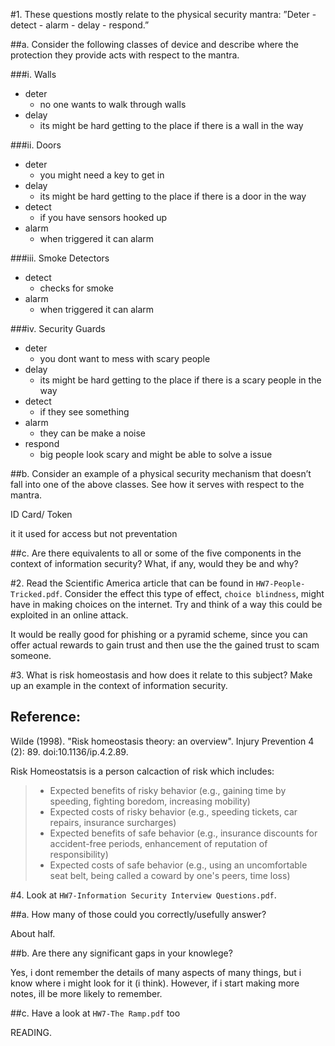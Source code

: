 #1. These questions mostly relate to the physical security mantra: ”Deter - detect - alarm - delay - respond.”

##a. Consider the following classes of device and describe where the protection they provide acts
with respect to the mantra.

###i. Walls
- deter
	- no one wants to walk through walls
- delay
	- its might be hard getting to the place if there is a wall in the way

###ii. Doors
- deter
	- you might need a key to get in
- delay
	- its might be hard getting to the place if there is a door in the way
- detect
	- if you have sensors hooked up
- alarm
	- when triggered it can alarm

###iii. Smoke Detectors
- detect
	- checks for smoke
- alarm
	- when triggered it can alarm	

###iv. Security Guards
- deter
	- you dont want to mess with scary people
- delay
	- its might be hard getting to the place if there is a scary people in the way
- detect
	- if they see something
- alarm
	- they can be make a noise
- respond
	- big people look scary and might be able to solve a issue

##b. Consider an example of a physical security mechanism that doesn’t fall into one of the above
classes. See how it serves with respect to the mantra.

ID Card/ Token

it it used for access but not preventation

##c. Are there equivalents to all or some of the five components in the context of information security? What, if any, would they be and why?

#2. Read the Scientific America article that can be found in `HW7-People-Tricked.pdf`. Consider the effect this type of effect, `choice blindness`, might have in making choices on the internet. Try and think of a way this could be exploited in an online attack.

It would be really good for phishing or a pyramid scheme, since you can offer actual rewards to gain trust and then use the the gained trust to scam someone. 

#3. What is risk homeostasis and how does it relate to this subject? Make up an example in the context of information security.

## Reference: 
Wilde (1998). "Risk homeostasis theory: an overview". Injury Prevention 4 (2): 89. doi:10.1136/ip.4.2.89.

Risk Homeostatsis is a person calcaction of risk which includes:  
> - Expected benefits of risky behavior (e.g., gaining time by speeding, fighting boredom, increasing mobility)
> - Expected costs of risky behavior (e.g., speeding tickets, car repairs, insurance surcharges)
> - Expected benefits of safe behavior (e.g., insurance discounts for accident-free periods, enhancement of reputation of responsibility)
> - Expected costs of safe behavior (e.g., using an uncomfortable seat belt, being called a coward by one's peers, time loss)


#4. Look at `HW7-Information Security Interview Questions.pdf`.

##a. How many of those could you correctly/usefully answer?

About half.

##b. Are there any significant gaps in your knowlege?

Yes, i dont remember the details of many aspects of many things, but i know where i might look for it (i think). 
However, if i start making more notes, ill be more likely to remember. 

##c. Have a look at `HW7-The Ramp.pdf` too

READING.
